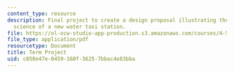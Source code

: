 ```yaml
---
content_type: resource
description: Final project to create a design proposal illustrating the design and
  science of a new water taxi station.
file: https://ol-ocw-studio-app-production.s3.amazonaws.com/courses/4-510-digital-design-fabrication-fall-2008/c850e47e0459160f36257bbac4e83bba_term_project.pdf
file_type: application/pdf
resourcetype: Document
title: Term Project
uid: c850e47e-0459-160f-3625-7bbac4e83bba
---
```

